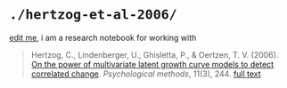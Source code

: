 `./hertzog-et-al-2006/` 
=========

[edit me](), i am a research notebook for working with

> Hertzog, C., Lindenberger, U., Ghisletta, P., & Oertzen, T. V. (2006). [On the power of multivariate latent growth curve models to detect correlated change](https://scholar.google.ca/scholar?q=%22On+the+power+of+multivariate+latent+growth+curve+models+to+detect+correlated+change%22&btnG=&hl=en&as_sdt=2005&sciodt=0%2C5&cites=4391811383653665028&scipsc=). *Psychological methods*, 11(3), 244. [full text](http://pubman.mpdl.mpg.de/pubman/item/escidoc:2100856/component/escidoc:2100855/CHE_On_The_Power_2006.pdf)